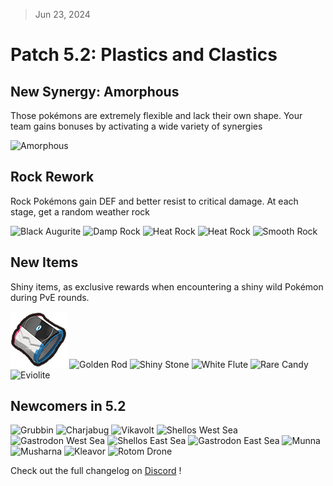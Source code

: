 > Jun 23, 2024

# Patch 5.2: Plastics and Clastics

## New Synergy: Amorphous

Those pokémons are extremely flexible and lack their own shape. Your team gains bonuses by activating a wide variety of synergies

![Amorphous](https://raw.githubusercontent.com/keldaanCommunity/pokemonAutoChess/3c11a620df1707e68b30743b29cf900c0dd0c87e/app/public/src/assets/types/AMORPHOUS.svg)

## Rock Rework

Rock Pokémons gain DEF and better resist to critical damage. At each stage, get a random weather rock

![Black Augurite](https://raw.githubusercontent.com/keldaanCommunity/pokemonAutoChess/master/app/public/src/assets/item%7Btps%7D/BLACK_AUGURITE.png)
![Damp Rock](https://raw.githubusercontent.com/keldaanCommunity/pokemonAutoChess/master/app/public/src/assets/item%7Btps%7D/DAMP_ROCK.png)
![Heat Rock](https://raw.githubusercontent.com/keldaanCommunity/pokemonAutoChess/master/app/public/src/assets/item%7Btps%7D/HEAT_ROCK.png)
![Heat Rock](https://raw.githubusercontent.com/keldaanCommunity/pokemonAutoChess/master/app/public/src/assets/item%7Btps%7D/ICY_ROCK.png)
![Smooth Rock](https://raw.githubusercontent.com/keldaanCommunity/pokemonAutoChess/master/app/public/src/assets/item%7Btps%7D/SMOOTH_ROCK.png)

## New Items

Shiny items, as exclusive rewards when encountering a shiny wild Pokémon during PvE rounds.

![Dynamax Band](https://raw.githubusercontent.com/keldaanCommunity/pokemonAutoChess/master/app/public/src/assets/item%7Btps%7D/DYNAMAX_BAND.png)
![Golden Rod](https://raw.githubusercontent.com/keldaanCommunity/pokemonAutoChess/master/app/public/src/assets/item%7Btps%7D/GOLDEN_ROD.png)
![Shiny Stone](https://raw.githubusercontent.com/keldaanCommunity/pokemonAutoChess/master/app/public/src/assets/item%7Btps%7D/SHINY_STONE.png)
![White Flute](https://raw.githubusercontent.com/keldaanCommunity/pokemonAutoChess/master/app/public/src/assets/item%7Btps%7D/WHITE_FLUTE.png)
![Rare Candy](https://raw.githubusercontent.com/keldaanCommunity/pokemonAutoChess/master/app/public/src/assets/item%7Btps%7D/RARE_CANDY.png)
![Eviolite](https://raw.githubusercontent.com/keldaanCommunity/pokemonAutoChess/master/app/public/src/assets/item%7Btps%7D/EVIOLITE.png)

## Newcomers in 5.2

![Grubbin](https://raw.githubusercontent.com/PMDCollab/SpriteCollab/master/portrait/0736/Normal.png)
![Charjabug](https://raw.githubusercontent.com/PMDCollab/SpriteCollab/master/portrait/0737/Normal.png)
![Vikavolt](https://raw.githubusercontent.com/PMDCollab/SpriteCollab/master/portrait/0738/Normal.png)
![Shellos West Sea](https://raw.githubusercontent.com/PMDCollab/SpriteCollab/master/portrait/0422/Normal.png)
![Gastrodon West Sea](https://raw.githubusercontent.com/PMDCollab/SpriteCollab/master/portrait/0423/Normal.png)
![Shellos East Sea](https://raw.githubusercontent.com/PMDCollab/SpriteCollab/master/portrait/0422/0001/Normal.png)
![Gastrodon East Sea](https://raw.githubusercontent.com/PMDCollab/SpriteCollab/master/portrait/0423/0001/Normal.png)
![Munna](https://raw.githubusercontent.com/PMDCollab/SpriteCollab/master/portrait/0517/Normal.png)
![Musharna](https://raw.githubusercontent.com/PMDCollab/SpriteCollab/master/portrait/0518/Normal.png)
![Kleavor](https://raw.githubusercontent.com/PMDCollab/SpriteCollab/master/portrait/0900/Normal.png)
![Rotom Drone](https://raw.githubusercontent.com/PMDCollab/SpriteCollab/master/portrait/0479/0008/Normal.png)

Check out the full changelog on [Discord](https://discord.com/channels/737230355039387749/737230355039387752/1254687621486088273) !
